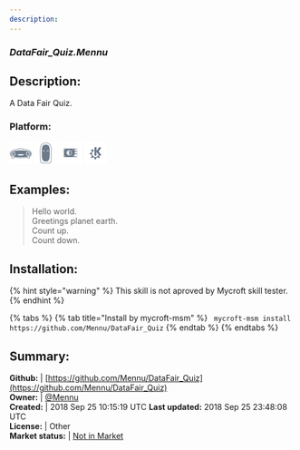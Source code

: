 ```yaml
---
description: 
---
```


### _DataFair_Quiz.Mennu_  
## Description:  
A Data Fair Quiz.  
### Platform:  
 ![Mark I](../.gitbook/assets/mark-1-icon.png)  ![Mark II](../.gitbook/assets/mark-2-icon.png)  ![Picroft](../.gitbook/assets/picroft-icon.png)  ![plasmoid](../.gitbook/assets/kde.png)   
  
## Examples:  
> Hello world.  
> Greetings planet earth.  
> Count up.  
> Count down.  
  
## Installation:  
{% hint style="warning" %}
This skill is not aproved by Mycroft skill tester.
{% endhint %}
    
{% tabs %}
{% tab title="Install by mycroft-msm" %}
``` mycroft-msm install https://github.com/Mennu/DataFair_Quiz```
{% endtab %}
  {% endtabs %}
    
## Summary:  
**Github:** | [https://github.com/Mennu/DataFair_Quiz](https://github.com/Mennu/DataFair_Quiz)  
**Owner:** | [@Mennu](https://github.com/Mennu)  
**Created:** | 2018 Sep 25 10:15:19 UTC  **Last updated:** 2018 Sep 25 23:48:08 UTC  
**License:** | Other  
**Market status:** | [Not in Market](https://market.mycroft.ai/skill/)  
